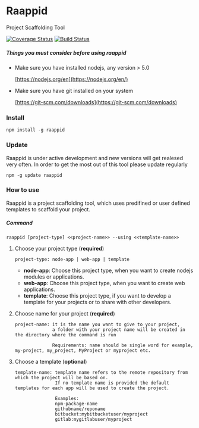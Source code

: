 # Raappid

Project Scaffolding Tool

[![Coverage Status](https://coveralls.io/repos/coolchem/raappid/badge.svg?branch=master&service=github)](https://coveralls.io/github/coolchem/raappid?branch=master)  [![Build Status](https://travis-ci.org/coolchem/raappid.svg?branch=master)](https://travis-ci.org/coolchem/raappid)


##### Things you must consider before using raappid

- Make sure you have installed nodejs, any version > 5.0

    [https://nodejs.org/en](https://nodejs.org/en/)

- Make sure you have git installed on your system

    [https://git-scm.com/downloads](https://git-scm.com/downloads)

### Install

````
npm install -g raappid
````

### Update
Raappid is under active development and new versions will get realesed very often.
In order to get the most out of this tool please update regularly
````
npm -g update raappid
````

### How to use

Raappid is a project scaffolding tool, which uses predifined or
user defined templates to scaffold your project.

##### Command

````
raappid [project-type] <<project-name>> --using <<template-name>>
````



1. Choose your project type (**required**)

    ````
    project-type: node-app | web-app | template
    ````

    - **node-app**: Choose this project type, when you want to create nodejs modules or applications.
    - **web-app**:  Choose this project type, when you want to create web applications.
    - **template**: Choose this project type, if you want to develop a template for your projects or to share with other developers.


 2. Choose name for your project (**required**)
    ````
    project-name: it is the name you want to give to your project,
                  a folder with your project name will be created in the directory where the command is run

                  Requirements: name should be single word for example, my-project, my_project, MyProject or myproject etc.
    ````

 3. Choose a template (**optional**)

    ````
    template-name: template name refers to the remote repository from which the project will be based on.
                   If no template name is provided the default templates for each app will be used to create the project.

                   Examples:
                   npm-package-name
                   githubname/reponame
                   bitbucket:mybitbucketuser/myproject
                   gitlab:mygitlabuser/myproject
    ````